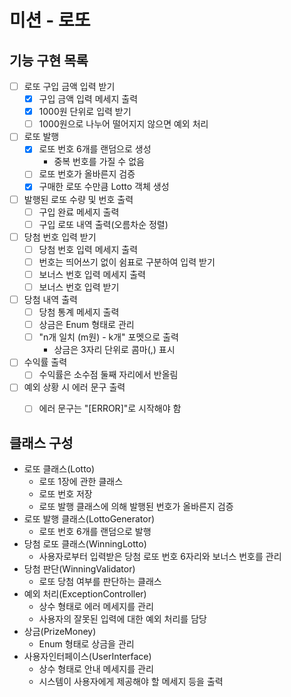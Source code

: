# 미션 - 로또

## 기능 구현 목록

- [ ] 로또 구입 금액 입력 받기
  - [x] 구입 금액 입력 메세지 출력
  - [x] 1000원 단위로 입력 받기
  - [ ] 1000원으로 나누어 떨어지지 않으면 예외 처리
- [ ] 로또 발행
  - [x] 로또 번호 6개를 랜덤으로 생성
    - 중복 번호를 가질 수 없음
  - [ ] 로또 번호가 올바른지 검증
  - [x] 구매한 로또 수만큼 Lotto 객체 생성
- [ ] 발행된 로또 수량 및 번호 출력
  - [ ] 구입 완료 메세지 출력
  - [ ] 구입 로또 내역 출력(오름차순 정렬)
- [ ] 당첨 번호 입력 받기
  - [ ] 당첨 번호 입력 메세지 출력
  - [ ] 번호는 띄어쓰기 없이 쉼표로 구분하여 입력 받기
  - [ ] 보너스 번호 입력 메세지 출력
  - [ ] 보너스 번호 입력 받기
- [ ] 당첨 내역 출력
  - [ ] 당첨 통계 메세지 출력
  - [ ] 상금은 Enum 형태로 관리
  - [ ] "n개 일치 (m원) - k개" 포멧으로 출력
    - 상금은 3자리 단위로 콤마(,) 표시
- [ ] 수익률 출력
  - [ ] 수익률은 소수점 둘째 자리에서 반올림
- [ ] 예외 상황 시 에러 문구 출력
  - [ ] 에러 문구는 "[ERROR]"로 시작해야 함


## 클래스 구성
- 로또 클래스(Lotto)
  - 로또 1장에 관한 클래스
  - 로또 번호 저장
  - 로또 발행 클래스에 의해 발행된 번호가 올바른지 검증
- 로또 발행 클래스(LottoGenerator)
  - 로또 번호 6개를 랜덤으로 발행
- 당첨 로또 클래스(WinningLotto)
  - 사용자로부터 입력받은 당첨 로또 번호 6자리와 보너스 번호를 관리
- 당첨 판단(WinningValidator)
  - 로또 당첨 여부를 판단하는 클래스
- 예외 처리(ExceptionController)
  - 상수 형태로 에러 메세지를 관리
  - 사용자의 잘못된 입력에 대한 예외 처리를 담당
- 상금(PrizeMoney)
  - Enum 형태로 상금을 관리
- 사용자인터페이스(UserInterface)
  - 상수 형태로 안내 메세지를 관리
  - 시스템이 사용자에게 제공해야 할 메세지 등을 출력